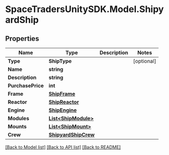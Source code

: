 # SpaceTradersUnitySDK.Model.ShipyardShip

## Properties

Name | Type | Description | Notes
------------ | ------------- | ------------- | -------------
**Type** | **ShipType** |  | [optional] 
**Name** | **string** |  | 
**Description** | **string** |  | 
**PurchasePrice** | **int** |  | 
**Frame** | [**ShipFrame**](ShipFrame.md) |  | 
**Reactor** | [**ShipReactor**](ShipReactor.md) |  | 
**Engine** | [**ShipEngine**](ShipEngine.md) |  | 
**Modules** | [**List&lt;ShipModule&gt;**](ShipModule.md) |  | 
**Mounts** | [**List&lt;ShipMount&gt;**](ShipMount.md) |  | 
**Crew** | [**ShipyardShipCrew**](ShipyardShipCrew.md) |  | 

[[Back to Model list]](../README.md#documentation-for-models) [[Back to API list]](../README.md#documentation-for-api-endpoints) [[Back to README]](../README.md)

